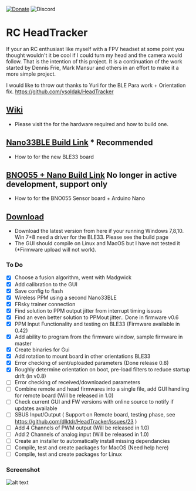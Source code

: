 [![Donate](https://img.shields.io/badge/Donate-PayPal-green.svg)](https://www.paypal.com/donate?hosted_button_id=NMU3B9Z82JB3A)
![Discord](https://img.shields.io/discord/827622724565467196?style=flat-square)
# RC HeadTracker
If your an RC enthusiast like myself with a FPV headset at some point you thought wouldn't it be cool if I could turn my head and the camera would follow. That is the intention of this project. It is a continuation of the work started by Dennis Frie, Mark Mansur and others in an effort to make it a more simple project.

I would like to throw out thanks to Yuri for the BLE Para work + Orientation fix. https://github.com/ysoldak/HeadTracker

## [Wiki](https://github.com/dlktdr/HeadTracker/wiki)
* Please visit the  for the hardware required and how to build one.

## [Nano33BLE Build Link](https://github.com/dlktdr/HeadTracker/wiki/Nano33BLE-Build-Instructions)  * **Recommended**
* How to for the new BLE33 board

## [BNO055 + Nano Build Link](https://github.com/dlktdr/HeadTracker/wiki/BNO055-Build-Instructions) No longer in active development, support only
* How to for the BNO055 Sensor board + Arduino Nano

## [Download](https://github.com/dlktdr/HeadTracker/releases)
* Download the latest version from here if your running Windows 7,8,10. Win 7+8 need a driver for the BLE33. Please see the build page
* The GUI should compile on Linux and MacOS but I have not tested it (*Firmware upload will not work).

### To Do
- [x] Choose a fusion algorithm, went with Madgwick
- [x] Add calibration to the GUI
- [X] Save config to flash
- [X] Wireless PPM using a second Nano33BLE
- [X] FRsky trainer connection
- [X] Find solution to PPM output jitter from interrupt timing issues
- [X] Find an even better solution to PPMout jitter.. Done in firmware v0.6
- [X] PPM Input Functionality and testing on BLE33 (Firmware available in 0.42)
- [X] Add ability to program from the firmware window, sample firmware in master
- [X] Create binaries for Gui
- [X] Add rotation to mount board in other orientations BLE33
- [X] Error checking of sent/uploaded parameters (Done release 0.8)
- [x] Roughly determine orientation on boot, pre-load filters to reduce startup drift (in v0.8)
- [ ] Error checking of received/downloaded parameters
- [ ] Combine remote and head firmwares into a single file, add GUI handling for remote board (Will be released in 1.0)
- [ ] Check current GUI and FW versions with online source to notify if updates available
- [ ] SBUS Input/Output ( Support on Remote board, testing phase, see https://github.com/dlktdr/HeadTracker/issues/23 )
- [ ] Add 4 Channels of PWM output (Will be released in 1.0)
- [ ] Add 2 Channels of analog input (Will be released in 1.0)
- [ ] Create an installer to automatically install missing dependancies
- [ ] Compile, test and create packages for MacOS (Need help here)
- [ ] Compile, test and create packages for Linux

### Screenshot
![alt text](https://github.com/dlktdr/HeadTracker/raw/master/docs/ScreenCapture1006.png)
